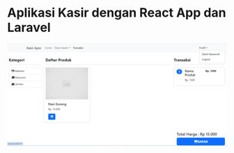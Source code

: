 # Aplikasi Kasir dengan React App dan Laravel
<img src='template.png' alt='Aplikasi Kasir dengan React App dan Laravel'>

